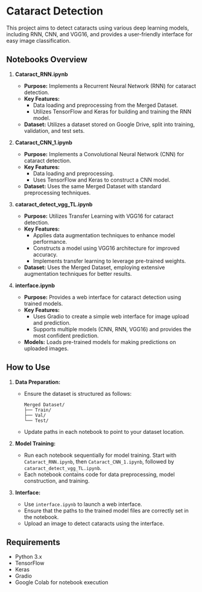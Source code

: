 # Cataract Detection

This project aims to detect cataracts using various deep learning models, including RNN, CNN, and VGG16, and provides a user-friendly interface for easy image classification.

## Notebooks Overview

1. **Cataract_RNN.ipynb**
   - **Purpose:** Implements a Recurrent Neural Network (RNN) for cataract detection.
   - **Key Features:**
     - Data loading and preprocessing from the Merged Dataset.
     - Utilizes TensorFlow and Keras for building and training the RNN model.
   - **Dataset:** Utilizes a dataset stored on Google Drive, split into training, validation, and test sets.

2. **Cataract_CNN_1.ipynb**
   - **Purpose:** Implements a Convolutional Neural Network (CNN) for cataract detection.
   - **Key Features:**
     - Data loading and preprocessing.
     - Uses TensorFlow and Keras to construct a CNN model.
   - **Dataset:** Uses the same Merged Dataset with standard preprocessing techniques.

3. **cataract_detect_vgg_TL.ipynb**
   - **Purpose:** Utilizes Transfer Learning with VGG16 for cataract detection.
   - **Key Features:**
     - Applies data augmentation techniques to enhance model performance.
     - Constructs a model using VGG16 architecture for improved accuracy.
     - Implements transfer learning to leverage pre-trained weights.
   - **Dataset:** Uses the Merged Dataset, employing extensive augmentation techniques for better results.

4. **interface.ipynb**
   - **Purpose:** Provides a web interface for cataract detection using trained models.
   - **Key Features:**
     - Uses Gradio to create a simple web interface for image upload and prediction.
     - Supports multiple models (CNN, RNN, VGG16) and provides the most confident prediction.
   - **Models:** Loads pre-trained models for making predictions on uploaded images.

## How to Use

1. **Data Preparation:**
   - Ensure the dataset is structured as follows:
     ```
     Merged Dataset/
     ├── Train/
     ├── Val/
     └── Test/
     ```
   - Update paths in each notebook to point to your dataset location.

2. **Model Training:**
   - Run each notebook sequentially for model training. Start with `Cataract_RNN.ipynb`, then `Cataract_CNN_1.ipynb`, followed by `cataract_detect_vgg_TL.ipynb`.
   - Each notebook contains code for data preprocessing, model construction, and training.

3. **Interface:**
   - Use `interface.ipynb` to launch a web interface.
   - Ensure that the paths to the trained model files are correctly set in the notebook.
   - Upload an image to detect cataracts using the interface.

## Requirements

- Python 3.x
- TensorFlow
- Keras
- Gradio
- Google Colab for notebook execution
